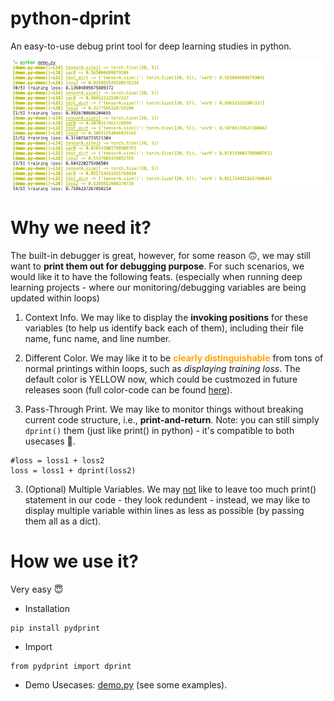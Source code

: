 # python-dprint
An easy-to-use debug print tool for deep learning studies in python.
        
![img](./teaser.png)
# Why we need it? 
The built-in debugger is great, however, for some reason :upside_down_face:, we may still want to <b>print them out for debugging purpose</b>. For such scenarios, we would like it to have the following feats. (especially when running deep learning projects - where our monitoring/debugging variables are being updated within loops)

1. Context Info. We may like to display the <b>invoking positions</b> for these variables (to help us identify back each of them), including their file name, func name, and line number. 

2. Different Color. We may like it to be <b><font color="orange">clearly distinguishable</font></b> from tons of normal printings within loops, such as <i>displaying training loss</i>. The default color is YELLOW now, which could be custmozed in future releases soon (full color-code can be found [here](https://www.geeksforgeeks.org/print-colors-python-terminal/)).

4. Pass-Through Print. We may like to monitor things without breaking current code structure, i.e., <b>print-and-return</b>. Note: you can still simply ```dprint()``` them (just like print() in python) - it's compatible to both usecases :crossed_fingers:.
```
#loss = loss1 + loss2
loss = loss1 + dprint(loss2)
```
3. (Optional) Multiple Variables. We may <u>not</u> like to leave too much print() statement in our code - they look redundent - instead, we may like to display multiple variable within lines as less as possible (by passing them all as a dict).

# How we use it?
Very easy :innocent:
- Installation
```
pip install pydprint
```
- Import
```
from pydprint import dprint
```
- Demo Usecases: [demo.py](https://github.com/chaoyivision/python-deprint/blob/main/demo.py) (see some examples).

